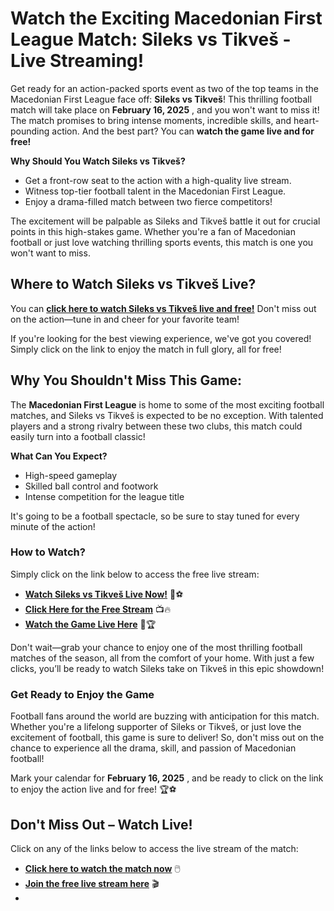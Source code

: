 # Watch the Exciting Macedonian First League Match: Sileks vs Tikveš - Live Streaming!

Get ready for an action-packed sports event as two of the top teams in the Macedonian First League face off: **Sileks vs Tikveš**! This thrilling football match will take place on **February 16, 2025** , and you won't want to miss it! The match promises to bring intense moments, incredible skills, and heart-pounding action. And the best part? You can **watch the game live and for free!**

**Why Should You Watch Sileks vs Tikveš?**

- Get a front-row seat to the action with a high-quality live stream.
- Witness top-tier football talent in the Macedonian First League.
- Enjoy a drama-filled match between two fierce competitors!

The excitement will be palpable as Sileks and Tikveš battle it out for crucial points in this high-stakes game. Whether you're a fan of Macedonian football or just love watching thrilling sports events, this match is one you won't want to miss.

## Where to Watch Sileks vs Tikveš Live?

You can **[click here to watch Sileks vs Tikveš live and free!](https://tinyurl.com/livestreamfreeo?st=Sileks+vs+Tikve%C5%A1&si=ghc)** Don't miss out on the action—tune in and cheer for your favorite team!

If you're looking for the best viewing experience, we've got you covered! Simply click on the link to enjoy the match in full glory, all for free!

## Why You Shouldn't Miss This Game:

The **Macedonian First League** is home to some of the most exciting football matches, and Sileks vs Tikveš is expected to be no exception. With talented players and a strong rivalry between these two clubs, this match could easily turn into a football classic!

**What Can You Expect?**

- High-speed gameplay
- Skilled ball control and footwork
- Intense competition for the league title

It's going to be a football spectacle, so be sure to stay tuned for every minute of the action!

### How to Watch?

Simply click on the link below to access the free live stream:

- **[Watch Sileks vs Tikveš Live Now!](https://tinyurl.com/livestreamfreeo?st=Sileks+vs+Tikve%C5%A1&si=ghc)** 📲⚽
- **[Click Here for the Free Stream](https://tinyurl.com/livestreamfreeo?st=Sileks+vs+Tikve%C5%A1&si=ghc)** 📺🔥
- **[Watch the Game Live Here](https://tinyurl.com/livestreamfreeo?st=Sileks+vs+Tikve%C5%A1&si=ghc)** 🎥🏆

Don't wait—grab your chance to enjoy one of the most thrilling football matches of the season, all from the comfort of your home. With just a few clicks, you’ll be ready to watch Sileks take on Tikveš in this epic showdown!

### Get Ready to Enjoy the Game

Football fans around the world are buzzing with anticipation for this match. Whether you're a lifelong supporter of Sileks or Tikveš, or just love the excitement of football, this game is sure to deliver! So, don't miss out on the chance to experience all the drama, skill, and passion of Macedonian football!

Mark your calendar for **February 16, 2025** , and be ready to click on the link to enjoy the action live and for free! 🏆⚽

## Don't Miss Out – Watch Live!

Click on any of the links below to access the live stream of the match:

- **[Click here to watch the match now](https://tinyurl.com/livestreamfreeo?st=Sileks+vs+Tikve%C5%A1&si=ghc)** 🖱️
- **[Join the free live stream here](https://tinyurl.com/livestreamfreeo?st=Sileks+vs+Tikve%C5%A1&si=ghc)** 🎬
- 
